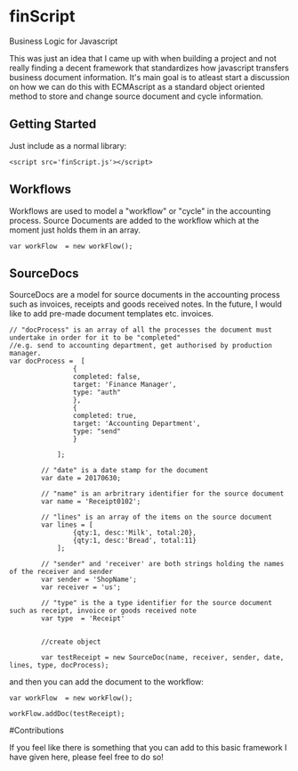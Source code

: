 # finScript
Business Logic for Javascript

This was just an idea that I came up with when building a project and not really finding a decent framework that standardizes how javascript transfers business document information. It's main goal is to atleast start a discussion on how we can do this with ECMAscript as a standard object oriented method to store and change source document and cycle information. 


## Getting Started

Just include as a normal library:

```
<script src='finScript.js'></script>
```

## Workflows

Workflows are used to model a "workflow" or "cycle" in the accounting process. Source Documents are added to the workflow
which at the moment just holds them in an array. 

```
var workFlow  = new workFlow();

```


## SourceDocs

SourceDocs are a model for source documents in the accounting process such as invoices, receipts and goods received notes. In the future, I would like to add pre-made document templates etc. invoices. 
```
// "docProcess" is an array of all the processes the document must undertake in order for it to be "completed" 
//e.g. send to accounting department, get authorised by production manager.
var docProcess =  [
				{
				completed: false,
				target: 'Finance Manager',
				type: "auth"
				},
				{
				completed: true,
				target: 'Accounting Department',
				type: "send"
				}	
			
			];
		
		// "date" is a date stamp for the document
		var date = 20170630;

		// "name" is an arbritrary identifier for the source document
		var	name = 'Receipt0102';

		// "lines" is an array of the items on the source document
		var lines = [
				{qty:1, desc:'Milk', total:20},
				{qty:1, desc:'Bread', total:11}
			];

		// "sender" and 'receiver' are both strings holding the names of the receiver and sender
		var sender = 'ShopName';
		var receiver = 'us';

		// "type" is the a type identifier for the source document such as receipt, invoice or goods received note
		var type  = 'Receipt'


		//create object

		var testReceipt = new SourceDoc(name, receiver, sender, date, lines, type, docProcess);

```


and then you can add the document to the workflow:

```
var workFlow  = new workFlow();

workFlow.addDoc(testReceipt);

```


#Contributions

If you feel like there is something that you can add to this basic framework I have given here, please feel free to do so!
